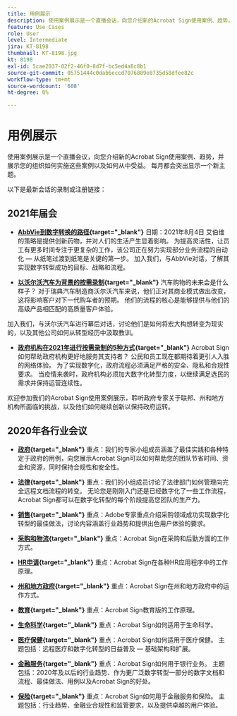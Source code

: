 ```yaml
---
title: 用例展示
description: 使用案例展示是一个直播会话，向您介绍新的Acrobat Sign使用案例、趋势，并展示您的组织可以如何实施这些案例并从中受益
feature: Use Cases
role: User
level: Intermediate
jira: KT-8198
thumbnail: KT-8198.jpg
kt: 8198
exl-id: 5cae2037-02f2-46f0-8d7f-bc5ed4a8c8b1
source-git-commit: 05751444c0dab6eccd7076889e8735d58dfee82c
workflow-type: tm+mt
source-wordcount: '608'
ht-degree: 0%

---
```


# 用例展示

使用案例展示是一个直播会议，向您介绍新的Acrobat Sign使用案例、趋势，并展示您的组织如何实施这些案例以及如何从中受益。 每月都会突出显示一个新主题。

以下是最新会话的录制或注册链接：

## 2021年届会

* **[AbbVie到数字转换的路径](https://use-case-showcase-with-abbvie.joinus.adobeevents.com/){target="_blank"}**
日期：2021年8月4日
艾伯维的策略是提供创新药物，并对人们的生活产生显着影响。 为提高灵活性，让员工有更多时间专注于更复杂的工作，该公司正在努力实现部分业务流程的自动化 — 从纸笔过渡到纸笔是关键的第一步。 加入我们，与AbbVie对话，了解其实现数字转型成功的目标、战略和流程。

* **[以沃尔沃汽车为背景的按需录制](https://gateway.on24.com/wcc/eh/2172296/lp/2963219/adobe-sign-use-case-showcase%3A-featuring-volvo-cars/){target="_blank"}**
汽车购物的未来会是什么样子？ 对于瑞典汽车制造商沃尔沃汽车来说，他们正对其商业模式做出改变，这将影响客户对下一代购车者的预期。 他们的流程的核心是能够提供与他们的高级产品相匹配的高质量客户体验。

加入我们，与沃尔沃汽车进行幕后对话，讨论他们是如何将宏大构想转变为现实的，以及其他公司如何从转型经历中汲取教训。

* **[政府机构在2021年进行按需录制的5种方式](https://gateway.on24.com/wcc/eh/2172296/lp/2790280/5-ways-government-agencies-will-transform-in-2021-/){target="_blank"}**
Acrobat Sign如何帮助政府机构更好地服务其支持者？ 公民和员工现在都期待着更引人入胜的网络体验。 为了实现数字化，政府流程必须满足严格的安全、隐私和合规性要求。 当疫情来袭时，政府机构必须加大数字化转型力度，以继续满足选民的需求并保持运营连续性。

欢迎参加我们的Acrobat Sign使用案例展示，聆听政府专家关于联邦、州和地方机构所面临的挑战，以及他们如何继续创新以保持政府运转。

## 2020年各行业会议

* **[政府](https://event.on24.com/wcc/r/2790280/7FFF27458A6834FDF8C73C5149637590?partnerref=EXL){target="_blank"}**
重点：我们的专家小组成员涵盖了最佳实践和各种特定于政府的用例，向您展示Acrobat Sign可以如何帮助您的团队节省时间、资金和资源，同时保持合规性和安全性。

* **[法律](https://event.on24.com/wcc/r/2634329/292CA0B317E56600A114508CC55376BF?partnerref=EXL){target="_blank"}**
重点：我们的小组成员讨论了法律部门如何管理向完全远程文档流程的转变。 无论您是刚刚入门还是已经数字化了一些工作流程，Acrobat Sign都可以在数字化转型的每个阶段提高您团队的生产力。

* **[销售](https://acrobat.adobe.com/us/en/business/webinars/adobe-sign-use-case-showcase-sales.html){target="_blank"}**
重点：Adobe专家重点介绍采购领域成功实现数字化转型的最佳做法，讨论内容涵盖行业趋势和提供出色用户体验的要求。

* **[采购和物流](https://event.on24.com/wcc/r/2514418/278FB6F16C198E2B866CF487AF9514F6){target="_blank"}**
重点：Acrobat Sign在采购和后勤方面的工作方式。

* **[HR申请](https://event.on24.com/wcc/r/2351937/D9E34A102F309DFCAF0D07D5192BD66D){target="_blank"}**
重点：Acrobat Sign在各种HR应用程序中的工作原理。

* **[州和地方政府](https://event.on24.com/wcc/r/2351937/D9E34A102F309DFCAF0D07D5192BD66D){target="_blank"}**
重点：Acrobat Sign在州和地方政府中的运作方式。

* **[教育](https://event.on24.com/wcc/r/2241711/762243D5EE65DAC44D3AE7BCCD3388A7){target="_blank"}**
重点：Acrobat Sign教育版的工作原理。

* **[生命科学](https://event.on24.com/wcc/r/2204781/2C266134D08DDE48E17C77746F192AA6){target="_blank"}**
重点：Acrobat Sign如何适用于生命科学。

* **[医疗保健](https://event.on24.com/wcc/r/2202626/1D60C42BD396AE273CB09CF53F1051BE){target="_blank"}**
重点：Acrobat Sign如何适用于医疗保健。 主题包括：远程医疗和数字化转型的日益普及 — 基础架构和扩展。

* **[金融服务](https://event.on24.com/wcc/r/2177152/40A4315A5D32F21AFB5EB03E25C15992){target="_blank"}**
重点：Acrobat Sign如何用于银行业务。 主题包括：2020年及以后的行业趋势、作为更广泛数字转型一部分的数字文档和流程、最佳做法、用例以及Acrobat Sign的好处。

* **[保险](https://event.on24.com/wcc/r/2162717/1449ED610AD3B545004079728D9AE0F6){target="_blank"}**
重点：Acrobat Sign如何用于金融服务和保险。 主题包括：行业趋势、金融业合规性和监管要求，以及提供卓越的用户体验。
